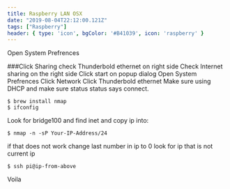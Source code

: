 ```yaml
---
title: Raspberry LAN OSX
date: "2019-08-04T22:12:00.121Z"
tags: ["Raspberry"]
header: { type: 'icon', bgColor: '#B41039', icon: 'raspberry' }
---
```


Open System Prefrences

###Click Sharing
check Thunderbold ethernet on right side
Check Internet sharing on the right side
Click start on popup dialog
Open System Prefrences
Click Network
Click Thunderbold ethernet
Make sure using DHCP and make sure status status says connect.

```
$ brew install nmap
$ ifconfig
```
Look for bridge100
and find inet and copy ip into:

```
$ nmap -n -sP Your-IP-Address/24
```

if that does not work change last number in ip to 0
look for ip that is not current ip

```
$ ssh pi@ip-from-above
```

Voila